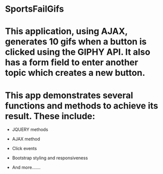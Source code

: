# SportsFailGifs

# This application, using AJAX, generates 10 gifs when a button is clicked using the GIPHY API. It also has a form field to enter another topic which creates a new button. 

# This app demonstrates several functions and methods to achieve its result. These include:

* JQUERY methods

* AJAX method

* Click events

* Bootstrap styling and responsiveness

* And more.......
